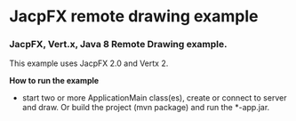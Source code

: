 JacpFX remote drawing example
=============


### JacpFX, Vert.x, Java 8 Remote Drawing example.
This example uses JacpFX 2.0 and Vertx 2. 

**How to run the example**
- start two or more ApplicationMain class(es), create or connect to server and draw.   Or build the project (mvn package) and run the *-app.jar.



